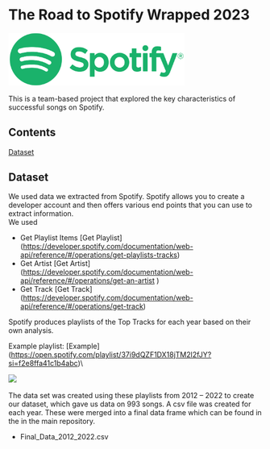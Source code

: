 # The Road to Spotify Wrapped 2023 

<img src="https://github.com/hamdamoha/project1_spotify/blob/main/Readme%20images/Spotify_Logo_CMYK_Green.png" width="350">

This is a team-based project that explored the key characteristics of successful songs on Spotify. 

## Contents
[Dataset](#dataset-header)

## <a id="dataset-header"></a>Dataset
We used data we extracted from Spotify. Spotify allows you to create a developer account and then offers various end points that you can use to extract information.  
We used
* Get Playlist Items [Get Playlist] (https://developer.spotify.com/documentation/web-api/reference/#/operations/get-playlists-tracks)
* Get Artist [Get Artist] (https://developer.spotify.com/documentation/web-api/reference/#/operations/get-an-artist )
* Get Track [Get Track] (https://developer.spotify.com/documentation/web-api/reference/#/operations/get-track)

Spotify produces playlists of the Top Tracks for each year based on their own analysis. 

Example playlist: [Example] (https://open.spotify.com/playlist/37i9dQZF1DX18jTM2l2fJY?si=f2e8ffa41c1b4abc)\

<img src="https://github.com/hamdamoha/project1_spotify/blob/main/Readme%20images/topexample.jpeg" width="200">

The data set was created using these playlists from 2012 – 2022 to create our dataset, which gave us data on 993 songs. A csv file was created for each year. These were merged into a final data frame which can be found in the in the main repository. 

* Final_Data_2012_2022.csv 





